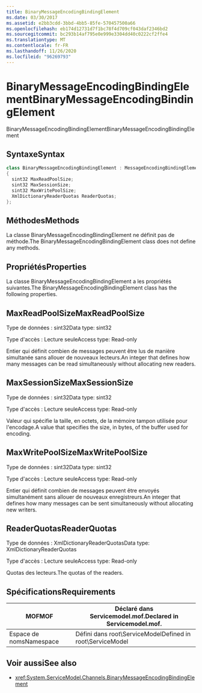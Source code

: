 ```yaml
---
title: BinaryMessageEncodingBindingElement
ms.date: 03/30/2017
ms.assetid: e2bb3cdd-3bbd-4bb5-85fe-570457500a66
ms.openlocfilehash: eb174d12731d7f1bc78f4d709cf043daf2346bd2
ms.sourcegitcommit: bc293b14af795e0e999e3304dd40c0222cf2ffe4
ms.translationtype: MT
ms.contentlocale: fr-FR
ms.lasthandoff: 11/26/2020
ms.locfileid: "96269793"
---
```

# <a name="binarymessageencodingbindingelement"></a><span data-ttu-id="023c3-102">BinaryMessageEncodingBindingElement</span><span class="sxs-lookup"><span data-stu-id="023c3-102">BinaryMessageEncodingBindingElement</span></span>

<span data-ttu-id="023c3-103">BinaryMessageEncodingBindingElement</span><span class="sxs-lookup"><span data-stu-id="023c3-103">BinaryMessageEncodingBindingElement</span></span>  
  
## <a name="syntax"></a><span data-ttu-id="023c3-104">Syntaxe</span><span class="sxs-lookup"><span data-stu-id="023c3-104">Syntax</span></span>  
  
```csharp  
class BinaryMessageEncodingBindingElement : MessageEncodingBindingElement  
{  
  sint32 MaxReadPoolSize;  
  sint32 MaxSessionSize;  
  sint32 MaxWritePoolSize;  
  XmlDictionaryReaderQuotas ReaderQuotas;  
};  
```  
  
## <a name="methods"></a><span data-ttu-id="023c3-105">Méthodes</span><span class="sxs-lookup"><span data-stu-id="023c3-105">Methods</span></span>  

 <span data-ttu-id="023c3-106">La classe BinaryMessageEncodingBindingElement ne définit pas de méthode.</span><span class="sxs-lookup"><span data-stu-id="023c3-106">The BinaryMessageEncodingBindingElement class does not define any methods.</span></span>  
  
## <a name="properties"></a><span data-ttu-id="023c3-107">Propriétés</span><span class="sxs-lookup"><span data-stu-id="023c3-107">Properties</span></span>  

 <span data-ttu-id="023c3-108">La classe BinaryMessageEncodingBindingElement a les propriétés suivantes.</span><span class="sxs-lookup"><span data-stu-id="023c3-108">The BinaryMessageEncodingBindingElement class has the following properties.</span></span>  
  
## <a name="maxreadpoolsize"></a><span data-ttu-id="023c3-109">MaxReadPoolSize</span><span class="sxs-lookup"><span data-stu-id="023c3-109">MaxReadPoolSize</span></span>  

 <span data-ttu-id="023c3-110">Type de données : sint32</span><span class="sxs-lookup"><span data-stu-id="023c3-110">Data type: sint32</span></span>  
  
 <span data-ttu-id="023c3-111">Type d'accès : Lecture seule</span><span class="sxs-lookup"><span data-stu-id="023c3-111">Access type: Read-only</span></span>  
  
 <span data-ttu-id="023c3-112">Entier qui définit combien de messages peuvent être lus de manière simultanée sans allouer de nouveaux lecteurs.</span><span class="sxs-lookup"><span data-stu-id="023c3-112">An integer that defines how many messages can be read simultaneously without allocating new readers.</span></span>  
  
## <a name="maxsessionsize"></a><span data-ttu-id="023c3-113">MaxSessionSize</span><span class="sxs-lookup"><span data-stu-id="023c3-113">MaxSessionSize</span></span>  

 <span data-ttu-id="023c3-114">Type de données : sint32</span><span class="sxs-lookup"><span data-stu-id="023c3-114">Data type: sint32</span></span>  
  
 <span data-ttu-id="023c3-115">Type d'accès : Lecture seule</span><span class="sxs-lookup"><span data-stu-id="023c3-115">Access type: Read-only</span></span>  
  
 <span data-ttu-id="023c3-116">Valeur qui spécifie la taille, en octets, de la mémoire tampon utilisée pour l'encodage.</span><span class="sxs-lookup"><span data-stu-id="023c3-116">A value that specifies the size, in bytes, of the buffer used for encoding.</span></span>  
  
## <a name="maxwritepoolsize"></a><span data-ttu-id="023c3-117">MaxWritePoolSize</span><span class="sxs-lookup"><span data-stu-id="023c3-117">MaxWritePoolSize</span></span>  

 <span data-ttu-id="023c3-118">Type de données : sint32</span><span class="sxs-lookup"><span data-stu-id="023c3-118">Data type: sint32</span></span>  
  
 <span data-ttu-id="023c3-119">Type d'accès : Lecture seule</span><span class="sxs-lookup"><span data-stu-id="023c3-119">Access type: Read-only</span></span>  
  
 <span data-ttu-id="023c3-120">Entier qui définit combien de messages peuvent être envoyés simultanément sans allouer de nouveaux enregistreurs.</span><span class="sxs-lookup"><span data-stu-id="023c3-120">An integer that defines how many messages can be sent simultaneously without allocating new writers.</span></span>  
  
## <a name="readerquotas"></a><span data-ttu-id="023c3-121">ReaderQuotas</span><span class="sxs-lookup"><span data-stu-id="023c3-121">ReaderQuotas</span></span>  

 <span data-ttu-id="023c3-122">Type de données : XmlDictionaryReaderQuotas</span><span class="sxs-lookup"><span data-stu-id="023c3-122">Data type: XmlDictionaryReaderQuotas</span></span>  
  
 <span data-ttu-id="023c3-123">Type d'accès : Lecture seule</span><span class="sxs-lookup"><span data-stu-id="023c3-123">Access type: Read-only</span></span>  
  
 <span data-ttu-id="023c3-124">Quotas des lecteurs.</span><span class="sxs-lookup"><span data-stu-id="023c3-124">The quotas of the readers.</span></span>  
  
## <a name="requirements"></a><span data-ttu-id="023c3-125">Spécifications</span><span class="sxs-lookup"><span data-stu-id="023c3-125">Requirements</span></span>  
  
|<span data-ttu-id="023c3-126">MOF</span><span class="sxs-lookup"><span data-stu-id="023c3-126">MOF</span></span>|<span data-ttu-id="023c3-127">Déclaré dans Servicemodel.mof.</span><span class="sxs-lookup"><span data-stu-id="023c3-127">Declared in Servicemodel.mof.</span></span>|  
|---------|-----------------------------------|  
|<span data-ttu-id="023c3-128">Espace de noms</span><span class="sxs-lookup"><span data-stu-id="023c3-128">Namespace</span></span>|<span data-ttu-id="023c3-129">Défini dans root\ServiceModel</span><span class="sxs-lookup"><span data-stu-id="023c3-129">Defined in root\ServiceModel</span></span>|  
  
## <a name="see-also"></a><span data-ttu-id="023c3-130">Voir aussi</span><span class="sxs-lookup"><span data-stu-id="023c3-130">See also</span></span>

- <xref:System.ServiceModel.Channels.BinaryMessageEncodingBindingElement>
